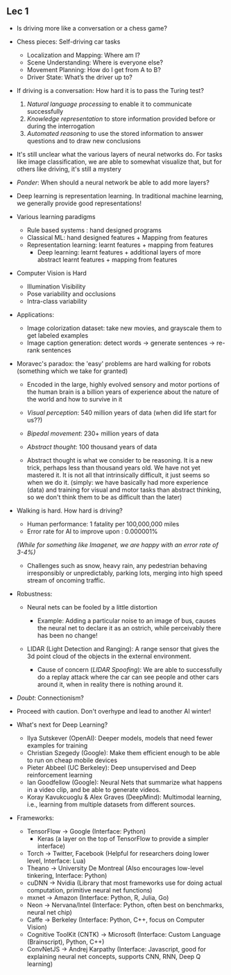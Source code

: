 ## Lec 1
	
- Is driving more like a conversation or a chess game?

- Chess pieces: Self-driving car tasks
	
	- Localization and Mapping: Where am I?
	- Scene Understanding: Where is everyone else?
	- Movement Planning: How do I get from A to B?
	- Driver State: What’s the driver up to?

- If driving is a conversation: How hard it is to pass the Turing test?

	1. *Natural language processing* to enable it to communicate successfully
	2. *Knowledge representation* to store information provided before or during the interrogation
	3. *Automated reasoning* to use the stored information to answer questions and to draw new conclusions

- It's still unclear what the various layers of neural networks do. For tasks like image classification, we are able to somewhat visualize that,
but for others like driving, it's still a mystery

- *Ponder*: When should a neural network be able to add more layers?

- Deep learning is representation learning. In traditional machine learning, we generally provide good representations!

- Various learning paradigms
	
	- Rule based systems : hand designed programs
	- Classical ML: hand designed features + Mapping from features
	- Representation learning: learnt features + mapping from features
		- Deep learning: learnt features + additional layers of more abstract learnt features + mapping from features

- Computer Vision is Hard
	
	- Illumination Visibility
	- Pose variability and occlusions
	- Intra-class variability

- Applications:

	- Image colorization dataset: take new movies, and grayscale them to get labeled examples
	- Image caption generation: detect words -> generate sentences -> re-rank sentences

- Moravec's paradox: the 'easy' problems are hard walking for robots (something which we take for granted)

	- Encoded in the large, highly evolved sensory and motor portions of the human brain is a billion years of experience about the nature of the world and how to survive in it

	- *Visual perception*: 540 million years of data (when did life start for us??)
	- *Bipedal movement*: 230+ million years of data
	- *Abstract thought*: 100 thousand years of data

	- Abstract thought is what we consider to be reasoning. It is a new trick, perhaps less than thousand years old. We have not yet mastered it. It is not all that intrinsically difficult, it just seems so when we do it. (simply: we have basically had more experience (data) and training for visual and motor tasks than abstract thinking, so we don't think them to be as difficult than the later)

- Walking is hard. How hard is driving?

	- Human performance: 1 fatality per 100,000,000 miles
	- Error rate for AI to improve upon : 0.000001%

	*(While for something like Imagenet, we are happy with an error rate of 3-4%)*

	- Challenges such as snow, heavy rain, any pedestrian behaving irresponsibly or unpredictably, parking lots, merging
		into high speed stream of oncoming traffic. 

- Robustness:
	
	- Neural nets can be fooled by a little distortion
		- Example: Adding a particular noise to an image of bus, causes the neural net to declare it as an ostrich, while perceivably there has been no change!

	- LIDAR (Light Detection and Ranging): A range sensor that gives the 3d point cloud of the objects in the external environment. 
		- Cause of concern (*LIDAR Spoofing*): We are able to successfully do a replay attack where the car can see people and other cars around it, when in reality there is nothing around it. 

- *Doubt*: Connectionism?

- Proceed with caution. Don't overhype and lead to another AI winter!

- What's next for Deep Learning?

	- Ilya Sutskever (OpenAI): Deeper models, models that need fewer examples for training
	- Christian Szegedy (Google): Make them efficient enough to be able to run on cheap mobile devices
	- Pieter Abbeel (UC Berkeley): Deep unsupervised and Deep reinforcement learning
	- Ian Goodfellow (Google): Neural Nets that summarize what happens in a video clip, and be able to generate videos. 
	- Koray Kavukcuoglu & Alex Graves (DeepMind): Multimodal learning, i.e., learning from multiple datasets from different sources.   

- Frameworks:

	- TensorFlow -> Google (Interface: Python)
		- Keras (a layer on the top of TensorFlow to provide a simpler interface)
	- Torch -> Twitter, Facebook (Helpful for researchers doing lower level, Interface: Lua)
	- Theano -> University De Montreal (Also encourages low-level tinkering, Interface: Python)
	- cuDNN -> Nvidia (Library that most frameworks use for doing actual computation, primitive neural net functions)
	- mxnet -> Amazon (Interface: Python, R, Julia, Go)
	- Neon -> Nervana/Intel (Interface: Python, often best on benchmarks, neural net chip)
	- Caffe -> Berkeley (Interface: Python, C++, focus on Computer Vision)
	- Cognitive ToolKit (CNTK) -> Microsoft (Interface: Custom Language (Brainscript), Python, C++)
	- ConvNetJS -> Andrej Karpathy (Interface: Javascript, good for explaining neural net concepts, supports CNN, RNN, Deep Q learning)